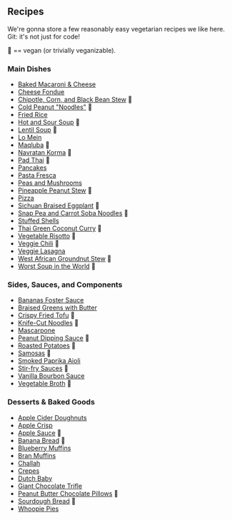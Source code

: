 ## Recipes

We're gonna store a few reasonably easy vegetarian recipes we like
here. Git: it's not just for code!

:seedling: == vegan (or trivially veganizable).

### Main Dishes

- [Baked Macaroni & Cheese](./recipes/mac-and-cheese.md)
- [Cheese Fondue](./recipes/cheese-fondue.md)
- [Chipotle, Corn, and Black Bean Stew](./recipes/chipotle-corn-and-black-bean-stew.md) :seedling:
- [Cold Peanut "Noodles"](./recipes/cold-peanut-noodles.md) :seedling:
- [Fried Rice](./recipes/fried-rice.md)
- [Hot and Sour Soup](./recipes/hot-and-sour-soup.md) :seedling:
- [Lentil Soup](./recipes/lentil-soup.md) :seedling:
- [Lo Mein](./recipes/lo-mein.md)
- [Maqluba](./recipes/maqluba.md) :seedling:
- [Navratan Korma](./recipes/navratan-korma.md) :seedling:
- [Pad Thai](./recipes/pad-thai.md) :seedling:
- [Pancakes](./recipes/pancakes.md)
- [Pasta Fresca](./recipes/pasta-fresca.md)
- [Peas and Mushrooms](./recipes/peas-and-mushrooms.md)
- [Pineapple Peanut Stew](./recipes/pineapple-peanut-stew.md) :seedling:
- [Pizza](./recipes/pizza.md)
- [Sichuan Braised Eggplant](./recipes/sichuan-braised-eggplant.md) :seedling:
- [Snap Pea and Carrot Soba Noodles](./recipes/snap-pea-and-carrot-soba-noodles.md) :seedling:
- [Stuffed Shells](./recipes/stuffed-shells.md)
- [Thai Green Coconut Curry](./recipes/thai-green-coconut-curry.md) :seedling:
- [Vegetable Risotto](./recipes/vegetable-risotto.md) :seedling:
- [Veggie Chili](./recipes/veggie-chili.md) :seedling:
- [Veggie Lasagna](./recipes/lasagna.md)
- [West African Groundnut Stew](./recipes/west-african-groundnut-stew.md) :seedling:
- [Worst Soup in the World](./recipes/worst-soup-in-the-world.md) :seedling:

### Sides, Sauces, and Components

- [Bananas Foster Sauce](./recipes/bananas-foster-sauce.md)
- [Braised Greens with Butter](./recipes/braised-greens-with-butter.md)
- [Crispy Fried Tofu](./recipes/crispy-fried-tofu.md) :seedling:
- [Knife-Cut Noodles](./recipes/knife-cut-noodles.md) :seedling:
- [Mascarpone](./recipes/mascarpone.md)
- [Peanut Dipping Sauce](./recipes/peanut-sauce.md) :seedling:
- [Roasted Potatoes](./recipes/roasted-potatoes.md) :seedling:
- [Samosas](./recipes/samosas.md) :seedling:
- [Smoked Paprika Aioli](./recipes/smoked-paprika-aioli.md)
- [Stir-fry Sauces](./recipes/stir-fry-sauces.md) :seedling:
- [Vanilla Bourbon Sauce](./recipes/vanilla-bourbon-sauce.md)
- [Vegetable Broth](./recipes/vegetable-broth.md) :seedling:

### Desserts & Baked Goods

- [Apple Cider Doughnuts](./recipes/apple-cider-doughnuts.md)
- [Apple Crisp](./recipes/apple-crisp.md)
- [Apple Sauce](./recipes/apple-sauce.md) :seedling:
- [Banana Bread](./recipes/banana-bread.md) :seedling:
- [Blueberry Muffins](./recipes/blueberry-muffins.md)
- [Bran Muffins](./recipes/bran-muffins.md)
- [Challah](./recipes/challah.md)
- [Crepes](./recipes/crepes.md)
- [Dutch Baby](./recipes/dutch-baby.md)
- [Giant Chocolate Trifle](./recipes/giant-chocolate-trifle.md)
- [Peanut Butter Chocolate Pillows](./recipes/peanut-butter-chocolate-pillows.md) :seedling:
- [Sourdough Bread](./recipes/sourdough-bread.md) :seedling:
- [Whoopie Pies](./recipes/whoopie-pies.md)
